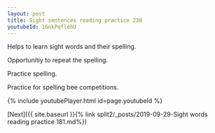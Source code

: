 ```yaml
---
layout: post
title: Sight sentences reading practice 238
youtubeId: 16nkPqflehU
---
```

 
 
Helps to learn sight words and their spelling.

Opportunitiy to repeat the spelling. 

Practice spelling. 
 
Practice for spelling bee competitions. 
 
{% include youtubePlayer.html id=page.youtubeId %}
 
 

[Next]({{ site.baseurl }}{% link  split2/_posts/2019-09-29-Sight words reading practice 181.md%})
 
